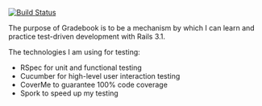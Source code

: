 [![Build Status](https://secure.travis-ci.org/samwgoldman/gradebook.png)](http://travis-ci.org/samwgoldman/gradebook)

The purpose of Gradebook is to be a mechanism by which I can learn and practice test-driven development with Rails 3.1.

The technologies I am using for testing:
* RSpec for unit and functional testing
* Cucumber for high-level user interaction testing
* CoverMe to guarantee 100% code coverage
* Spork to speed up my testing
